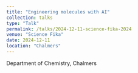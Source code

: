 ```yaml
---
title: "Engineering molecules with AI"
collection: talks
type: "Talk"
permalink: /talks/2024-12-11-science-fika-2024
venue: "Science Fika"
date: 2024-12-11
location: "Chalmers"
---
```


Department of Chemistry, Chalmers

